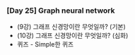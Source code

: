 ### [Day 25] Graph neural network

- (9강) 그래프 신경망이란 무엇일까? (기본)
- (10강) 그래프 신경망이란 무엇일까? (심화)
- 퀴즈 - Simple한 퀴즈